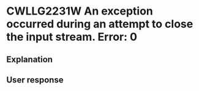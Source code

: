 # CWLLG2231W An exception occurred during an attempt to close the input stream. Error: 0

## Explanation

## User response